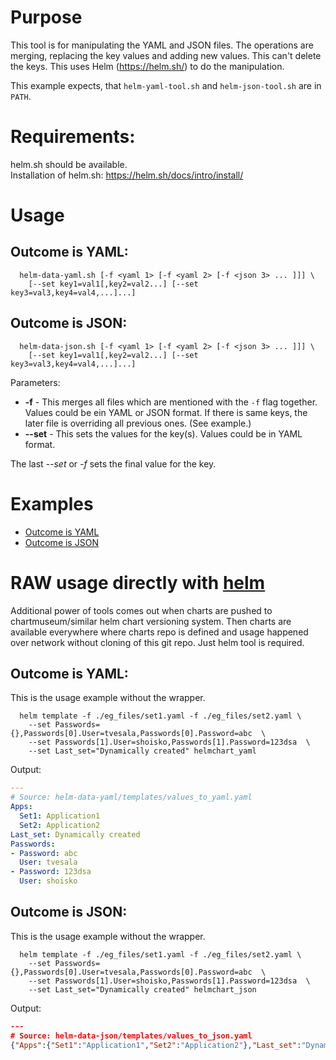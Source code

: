 # Purpose

This tool is for manipulating the YAML and JSON files. The operations are merging,
replacing the key values and adding new values. This can't delete the keys.
This uses Helm (https://helm.sh/) to do the manipulation.

This example expects, that `helm-yaml-tool.sh` and `helm-json-tool.sh` are in `PATH`. 

# Requirements:
helm.sh should be available. <br>
Installation of helm.sh: https://helm.sh/docs/intro/install/

# Usage

## Outcome is YAML:
```
  helm-data-yaml.sh [-f <yaml 1> [-f <yaml 2> [-f <json 3> ... ]]] \
    [--set key1=val1[,key2=val2...] [--set key3=val3,key4=val4,...]...]    
```
## Outcome is JSON:
```
  helm-data-json.sh [-f <yaml 1> [-f <yaml 2> [-f <json 3> ... ]]] \
    [--set key1=val1[,key2=val2...] [--set key3=val3,key4=val4,...]...]    
```

Parameters:
* **-f** -  This merges all files which are 
  mentioned with the `-f` flag together.  Values could be ein YAML or JSON format. If there is same keys, the 
  later file is overriding all previous ones. (See example.)
* **--set** - This sets the values for the key(s). Values could be in YAML format.

The last _--set_ or _-f_ sets the final value for the key.

# Examples
* [Outcome is YAML](README_YAML_TOOL.md)
* [Outcome is JSON](README_JSON_TOOL.md)

# RAW usage directly with [helm](https://helm.sh/)
Additional power of tools comes out when charts are pushed to chartmuseum/similar helm chart versioning system. Then charts are available everywhere where charts repo is defined and usage happened over network without cloning of this git repo. Just helm tool is required.

## Outcome is YAML:
This is the usage example without the wrapper. 

```
  helm template -f ./eg_files/set1.yaml -f ./eg_files/set2.yaml \
    --set Passwords={},Passwords[0].User=tvesala,Passwords[0].Password=abc  \
    --set Passwords[1].User=shoisko,Passwords[1].Password=123dsa  \
    --set Last_set="Dynamically created" helmchart_yaml
```

Output:
```yaml
---
# Source: helm-data-yaml/templates/values_to_yaml.yaml
Apps:
  Set1: Application1
  Set2: Application2
Last_set: Dynamically created
Passwords:
- Password: abc
  User: tvesala
- Password: 123dsa
  User: shoisko
```

## Outcome is JSON:
This is the usage example without the wrapper. 

```
  helm template -f ./eg_files/set1.yaml -f ./eg_files/set2.yaml \
    --set Passwords={},Passwords[0].User=tvesala,Passwords[0].Password=abc  \
    --set Passwords[1].User=shoisko,Passwords[1].Password=123dsa  \
    --set Last_set="Dynamically created" helmchart_json
```

Output:
```json
---
# Source: helm-data-json/templates/values_to_json.yaml
{"Apps":{"Set1":"Application1","Set2":"Application2"},"Last_set":"Dynamically created","Passwords":[{"Password":"abc","User":"tvesala"},{"Password":"123dsa","User":"shoisko"}]}
```